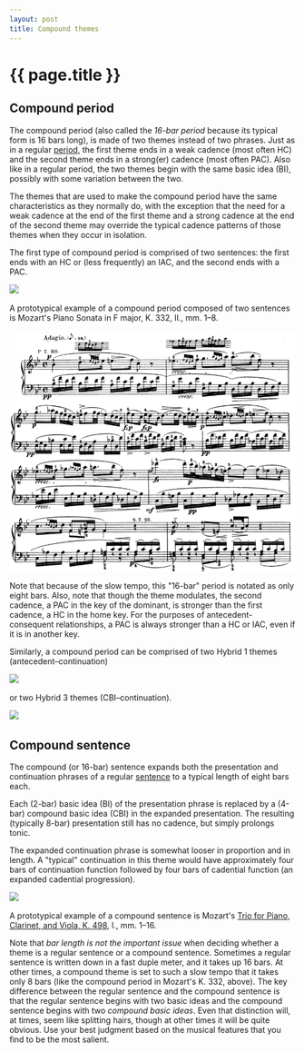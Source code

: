 ```yaml
---
layout: post
title: Compound themes
---
```


{{ page.title }}
================

## Compound period ##

The compound period (also called the *16-bar period* because its typical form is 16 bars long), is made of two themes instead of two phrases. Just as in a regular [period](period.html), the first theme ends in a weak cadence (most often HC) and the second theme ends in a strong(er) cadence (most often PAC). Also like in a regular period, the two themes begin with the same basic idea (BI), possibly with some variation between the two.

The themes that are used to make the compound period have the same characteristics as they normally do, with the exception that the need for a weak cadence at the end of the first theme and a strong cadence at the end of the second theme may override the typical cadence patterns of those themes when they occur in isolation.

The first type of compound period is comprised of two sentences: the first ends with an HC or (less frequently) an IAC, and the second ends with a PAC.

[![][16period-sent]][16period-sent]

A prototypical example of a compound period composed of two sentences is Mozart's Piano Sonata in F major, K. 332, II., mm. 1–8. 

[![](Graphics/form/k332-ii.png)](Graphics/form/k332-ii.png)

Note that because of the slow tempo, this "16-bar" period is notated as only eight bars. Also, note that though the theme modulates, the second cadence, a PAC in the key of the dominant, is stronger than the first cadence, a HC in the home key. For the purposes of antecedent-consequent relationships, a PAC is always stronger than a HC or IAC, even if it is in another key.

Similarly, a compound period can be comprised of two Hybrid 1 themes (antecedent–continuation) 

[![][16period-hybrid1]][16period-hybrid1]

or two Hybrid 3 themes (CBI–continuation).

[![][16period-hybrid3]][16period-hybrid3]

## Compound sentence ##

The compound (or 16-bar) sentence expands both the presentation and continuation phrases of a regular [sentence](sentence.html) to a typical length of eight bars each. 

Each (2-bar) basic idea (BI) of the presentation phrase is replaced by a (4-bar) compound basic idea (CBI) in the expanded presentation. The resulting (typically 8-bar) presentation still has no cadence, but simply prolongs tonic.

The expanded continuation phrase is somewhat looser in proportion and in length. A "typical" continuation in this theme would have approximately four bars of continuation function followed by four bars of cadential function (an expanded cadential progression).

[![][16sent]][16sent]

A prototypical example of a compound sentence is Mozart's [Trio for Piano, Clarinet, and Viola, K. 498](http://erato.uvt.nl/files/imglnks/usimg/3/32/IMSLP65681-PMLP133432-Mozart_Werke_Breitkopf_Serie_17_KV498_Piano.pdf), I., mm. 1–16.

Note that *bar length is not the important issue* when deciding whether a theme is a regular sentence or a compound sentence. Sometimes a regular sentence is written down in a fast duple meter, and it takes up 16 bars. At other times, a compound theme is set to such a slow tempo that it takes only 8 bars (like the compound period in Mozart's K. 332, above). The key difference between the regular sentence and the compound sentence is that the regular sentence begins with two basic ideas and the compound sentence begins with two *compound basic ideas*. Even that distinction will, at times, seem like splitting hairs, though at other times it will be quite obvious. Use your best judgment based on the musical features that you find to be the most salient.



[16period-sent]: Graphics/ClassicalThemes/16period-sent.png
[16period-hybrid1]: Graphics/ClassicalThemes/16period-hybrid1.png
[16period-hybrid3]: Graphics/ClassicalThemes/16period-hybrid3.png
[16sent]: Graphics/ClassicalThemes/16sentence.png

